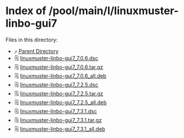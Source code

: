 
# Index of /pool/main/l/linuxmuster-linbo-gui7
Files in this directory:
- ⤴ [Parent Directory](../)
- 🗒 [linuxmuster-linbo-gui7_7.0.6.dsc](linuxmuster-linbo-gui7_7.0.6.dsc)
- 🗒 [linuxmuster-linbo-gui7_7.0.6.tar.gz](linuxmuster-linbo-gui7_7.0.6.tar.gz)
- 🗒 [linuxmuster-linbo-gui7_7.0.6_all.deb](linuxmuster-linbo-gui7_7.0.6_all.deb)
- 🗒 [linuxmuster-linbo-gui7_7.2.5.dsc](linuxmuster-linbo-gui7_7.2.5.dsc)
- 🗒 [linuxmuster-linbo-gui7_7.2.5.tar.gz](linuxmuster-linbo-gui7_7.2.5.tar.gz)
- 🗒 [linuxmuster-linbo-gui7_7.2.5_all.deb](linuxmuster-linbo-gui7_7.2.5_all.deb)
- 🗒 [linuxmuster-linbo-gui7_7.3.1.dsc](linuxmuster-linbo-gui7_7.3.1.dsc)
- 🗒 [linuxmuster-linbo-gui7_7.3.1.tar.gz](linuxmuster-linbo-gui7_7.3.1.tar.gz)
- 🗒 [linuxmuster-linbo-gui7_7.3.1_all.deb](linuxmuster-linbo-gui7_7.3.1_all.deb)
